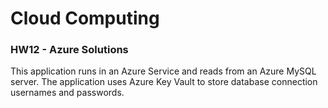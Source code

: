 # Cloud Computing
### HW12 - Azure Solutions

This application runs in an Azure Service and reads from an Azure MySQL server.
The application uses Azure Key Vault to store database connection usernames and passwords.